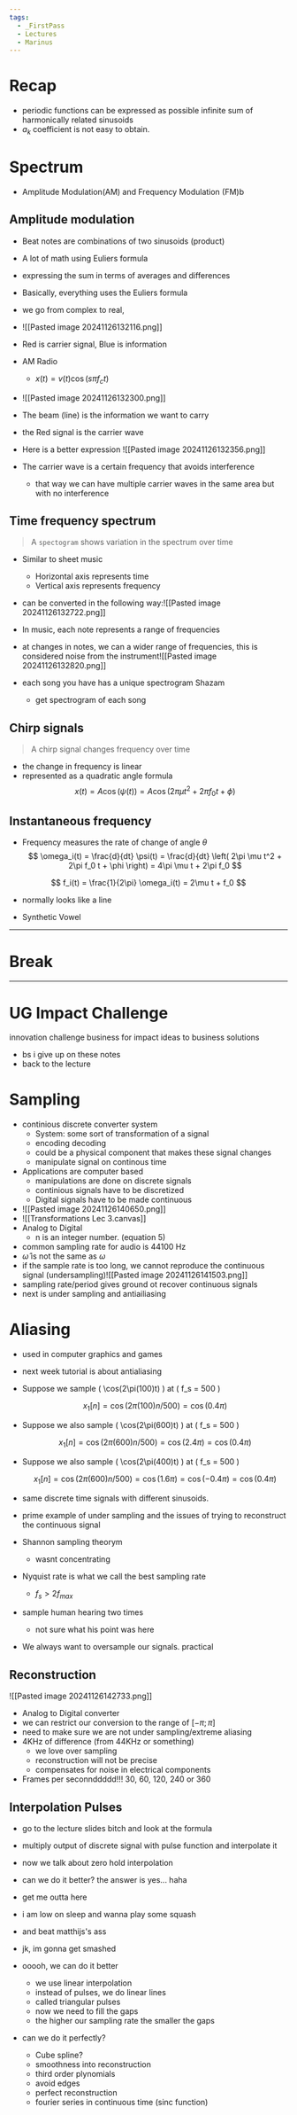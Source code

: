 ```yaml
---
tags:
  - _FirstPass
  - Lectures
  - Marinus
---
```

# Recap
- periodic functions can be expressed as possible infinite sum of harmonically related sinusoids
- $a_k$ coefficient is not easy to obtain.

# Spectrum
- Amplitude Modulation(AM) and Frequency Modulation (FM)b 

## Amplitude modulation

- Beat notes are combinations of two sinusoids  (product)
- A lot of math using Euliers formula 
- expressing the sum in terms of averages and differences
- Basically, everything uses the Euliers formula
- we go from complex to real, 
- ![[Pasted image 20241126132116.png]]
- Red is carrier signal, Blue is information

- AM Radio
	- $x(t)=v(t)\cos(s\pi f_c t)$
- ![[Pasted image 20241126132300.png]]
- The beam (line) is the information we want to carry
- the Red signal is the carrier wave
- Here is a better expression ![[Pasted image 20241126132356.png]]
- The carrier wave is a certain frequency that avoids interference 
	- that way we can have multiple carrier waves in the same area but with no interference

## Time frequency spectrum
> A `spectogram` shows variation in the spectrum over time
- Similar to sheet music 
	- Horizontal axis represents time 
	- Vertical axis represents frequency

- can be converted in the following way:![[Pasted image 20241126132722.png]]
- In music, each note represents a range of frequencies
- at changes in notes, we can a wider range of frequencies, this is considered noise from the instrument![[Pasted image 20241126132820.png]]
- each song you have has a unique spectrogram Shazam
	- get spectrogram of each song

## Chirp signals
> A chirp signal changes frequency over time
- the change in frequency is linear
- represented as a quadratic angle formula 
$$
x(t) = A \cos(\psi(t)) = A \cos(2\pi \mu t^2 + 2\pi f_0 t + \phi)
$$
## Instantaneous frequency
- Frequency measures the rate of change of angle $\theta$
$$
\omega_i(t) = \frac{d}{dt} \psi(t) = \frac{d}{dt} \left( 2\pi \mu t^2 + 2\pi f_0 t + \phi \right) = 4\pi \mu t + 2\pi f_0
$$

$$
f_i(t) = \frac{1}{2\pi} \omega_i(t) = 2\mu t + f_0
$$
- normally looks like a line

- Synthetic Vowel

---
# Break
---
# UG Impact Challenge

innovation challenge 
business for impact
ideas to business solutions
- bs i give up on these notes
- back to the lecture

# Sampling

-  continious discrete converter system
	- System: some sort of transformation of a signal
	- encoding decoding
	- could be a physical component that makes these signal changes
	- manipulate signal on continous time
- Applications are computer based
	- manipulations are done on discrete signals 
	- continious signals have to be discretized
	- Digital signals have to be made continuous
- ![[Pasted image 20241126140650.png]]
- ![[Transformations Lec 3.canvas]]
- Analog to Digital 
	- n is an integer number. (equation 5)
- common sampling rate for audio is 44100 Hz
- $\hat\omega$ is not the same as $\omega$
- if the sample rate is too long, we cannot reproduce the continuous signal (undersampling)![[Pasted image 20241126141503.png]]
- sampling rate/period gives ground ot recover continuous signals
- next is under sampling and antiailiasing

# Aliasing

- used in computer graphics and games
- next week tutorial is about antialiasing
- Suppose we sample \( \cos(2\pi(100)t) \) at \( f_s = 500 \)

  $$
  x_1[n] = \cos\left(2\pi(100)n / 500\right) = \cos(0.4\pi)
  $$

- Suppose we also sample \( \cos(2\pi(600)t) \) at \( f_s = 500 \)

  $$
  x_1[n] = \cos\left(2\pi(600)n / 500\right) = \cos(2.4\pi) = \cos(0.4\pi)
  $$

- Suppose we also sample \( \cos(2\pi(400)t) \) at \( f_s = 500 \)

  $$
  x_1[n] = \cos\left(2\pi(600)n / 500\right) = \cos(1.6\pi) = \cos(-0.4\pi) = \cos(0.4\pi)
  $$
- same discrete time signals with different sinusoids.
- prime example of under sampling and the issues of trying to reconstruct the continuous signal

- Shannon sampling theorym
	- wasnt concentrating

- Nyquist rate is what we call the best sampling rate 
	- $f_s>2f_{max}$
- sample human hearing two times
	- not sure what his point was here

- We always want to oversample our signals. practical

## Reconstruction
![[Pasted image 20241126142733.png]]
- Analog to Digital converter
- we can restrict our conversion to the range of $[-\pi;\pi]$
- need to make sure we are not under sampling/extreme aliasing
- 4KHz of difference (from 44KHz or something)
	- we love over sampling
	- reconstruction will not be precise
	- compensates for noise in electrical components
- Frames per seconnddddd!!! 30, 60, 120, 240 or 360

## Interpolation Pulses

- go to the lecture slides bitch and look at the formula
- multiply output of discrete signal with pulse function and interpolate it 
- now we talk about zero hold interpolation
- can we do it better? the answer is yes... haha 
- get me outta here
- i am low on sleep and wanna play some squash
- and beat matthijs's ass
- jk, im gonna get smashed

- ooooh, we can do it better
	- we use linear interpolation
	- instead of pulses, we do linear lines
	- called triangular pulses
	- now we need to fill the gaps 
	- the higher our sampling rate the smaller the gaps
- can we do it perfectly?
	- Cube spline?
	- smoothness into reconstruction
	- third order plynomials
	- avoid edges
	- perfect reconstruction
	- fourier series in continuous time (sinc function)